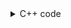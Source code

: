 <details><summary>C++ code</summary>

Runtime `600 ms` Beats `5.4%`.<br>
Memory `74.1 MB` Beats `5.78%`.

![](../../../../assets/787.png)

</details>

